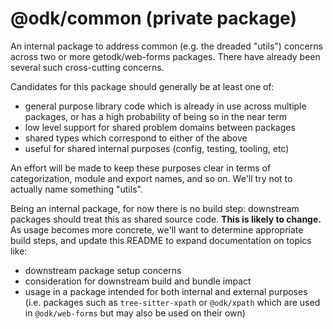 # @odk/common (private package)

An internal package to address common (e.g. the dreaded "utils") concerns across two or more getodk/web-forms packages. There have already been several such cross-cutting concerns.

Candidates for this package should generally be at least one of:

- general purpose library code which is already in use across multiple packages, or has a high probability of being so in the near term
- low level support for shared problem domains between packages
- shared types which correspond to either of the above
- useful for shared internal purposes (config, testing, tooling, etc)

An effort will be made to keep these purposes clear in terms of categorization, module and export names, and so on. We'll try not to actually name something "utils".

Being an internal package, for now there is no build step: downstream packages should treat this as shared source code. **This is likely to change.** As usage becomes more concrete, we'll want to determine appropriate build steps, and update this README to expand documentation on topics like:

- downstream package setup concerns
- consideration for downstream build and bundle impact
- usage in a package intended for both internal and external purposes (i.e. packages such as `tree-sitter-xpath` or `@odk/xpath` which are used in `@odk/web-forms` but may also be used on their own)
